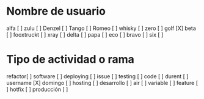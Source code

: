 # Nombre de usuario
alfa [ ]
zulu [ ]
Denzel [ ]
Tango [ ]
Romeo [ ]
whisky [ ]
zero [ ]
golf [X]
beta [ ]
fooxtruckt [ ]
xray [ ]
delta [ ]
papa [ ]
eco [ ]
bravo [ ]
six [ ]

# Tipo de actividad o rama
refactor[ ]
software [ ]
deploying [ ]
issue [ ]
testing [ ]
code [ ]
durent [ ]
username [X]
domingo [ ]
hosting [ ]
desarrollo [ ]
air [ ]
variable [ ]
feature [ ]
hotfix [ ]
producción [ ]